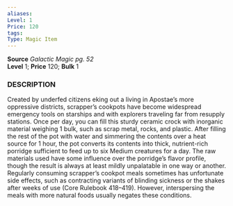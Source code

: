 ```yaml
---
aliases: 
Level: 1
Price: 120
tags: 
Type: Magic Item
---
```

**Source** _Galactic Magic pg. 52_  
**Level** 1; **Price** 120; **Bulk** 1

### DESCRIPTION

Created by underfed citizens eking out a living in Apostae’s more oppressive districts, scrapper’s cookpots have become widespread emergency tools on starships and with explorers traveling far from resupply stations. Once per day, you can fill this sturdy ceramic crock with inorganic material weighing 1 bulk, such as scrap metal, rocks, and plastic. After filling the rest of the pot with water and simmering the contents over a heat source for 1 hour, the pot converts its contents into thick, nutrient-rich porridge sufficient to feed up to six Medium creatures for a day. The raw materials used have some influence over the porridge’s flavor profile, though the result is always at least mildly unpalatable in one way or another.  
Regularly consuming scrapper’s cookpot meals sometimes has unfortunate side effects, such as contracting variants of blinding sickness or the shakes after weeks of use (Core Rulebook 418–419). However, interspersing the meals with more natural foods usually negates these conditions.